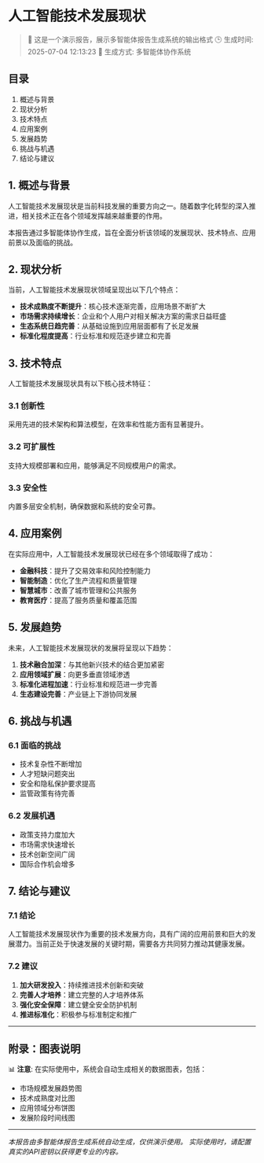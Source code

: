 # 人工智能技术发展现状

> 📝 这是一个演示报告，展示多智能体报告生成系统的输出格式
> 🕒 生成时间: 2025-07-04 12:13:23
> 🤖 生成方式: 多智能体协作系统

## 目录

1. 概述与背景
2. 现状分析
3. 技术特点
4. 应用案例
5. 发展趋势
6. 挑战与机遇
7. 结论与建议

## 1. 概述与背景

人工智能技术发展现状是当前科技发展的重要方向之一。随着数字化转型的深入推进，相关技术正在各个领域发挥越来越重要的作用。

本报告通过多智能体协作生成，旨在全面分析该领域的发展现状、技术特点、应用前景以及面临的挑战。

## 2. 现状分析

当前，人工智能技术发展现状领域呈现出以下几个特点：

- **技术成熟度不断提升**：核心技术逐渐完善，应用场景不断扩大
- **市场需求持续增长**：企业和个人用户对相关解决方案的需求日益旺盛
- **生态系统日趋完善**：从基础设施到应用层面都有了长足发展
- **标准化程度提高**：行业标准和规范逐步建立和完善

## 3. 技术特点

人工智能技术发展现状具有以下核心技术特征：

### 3.1 创新性
采用先进的技术架构和算法模型，在效率和性能方面有显著提升。

### 3.2 可扩展性
支持大规模部署和应用，能够满足不同规模用户的需求。

### 3.3 安全性
内置多层安全机制，确保数据和系统的安全可靠。

## 4. 应用案例

在实际应用中，人工智能技术发展现状已经在多个领域取得了成功：

- **金融科技**：提升了交易效率和风险控制能力
- **智能制造**：优化了生产流程和质量管理
- **智慧城市**：改善了城市管理和公共服务
- **教育医疗**：提高了服务质量和覆盖范围

## 5. 发展趋势

未来，人工智能技术发展现状的发展将呈现以下趋势：

1. **技术融合加深**：与其他新兴技术的结合更加紧密
2. **应用领域扩展**：向更多垂直领域渗透
3. **标准化进程加速**：行业标准和规范进一步完善
4. **生态建设完善**：产业链上下游协同发展

## 6. 挑战与机遇

### 6.1 面临的挑战
- 技术复杂性不断增加
- 人才短缺问题突出
- 安全和隐私保护要求提高
- 监管政策有待完善

### 6.2 发展机遇
- 政策支持力度加大
- 市场需求快速增长
- 技术创新空间广阔
- 国际合作机会增多

## 7. 结论与建议

### 7.1 结论
人工智能技术发展现状作为重要的技术发展方向，具有广阔的应用前景和巨大的发展潜力。当前正处于快速发展的关键时期，需要各方共同努力推动其健康发展。

### 7.2 建议
1. **加大研发投入**：持续推进技术创新和突破
2. **完善人才培养**：建立完整的人才培养体系
3. **强化安全保障**：建立健全安全防护机制
4. **推进标准化**：积极参与标准制定和推广

---

## 附录：图表说明

📊 **注意**: 在实际使用中，系统会自动生成相关的数据图表，包括：
- 市场规模发展趋势图
- 技术成熟度对比图
- 应用领域分布饼图
- 发展阶段时间线图

---

*本报告由多智能体报告生成系统自动生成，仅供演示使用。*
*实际使用时，请配置真实的API密钥以获得更专业的内容。*
